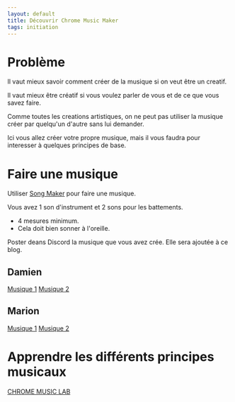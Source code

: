 ```yaml
---
layout: default
title: Découvrir Chrome Music Maker
tags: initiation
---
```

# Problème

Il vaut mieux savoir comment créer de la musique si on veut être un creatif.

Il vaut mieux être créatif si vous voulez parler de vous et de ce que vous savez faire.

Comme toutes les creations artistiques, on ne peut pas utiliser la musique créer par 
quelqu'un d'autre sans lui demander. 

Ici vous allez créer votre propre musique, mais il vous faudra pour interesser à quelques principes de base.

# Faire une musique

Utiliser [Song Maker](https://musiclab.chromeexperiments.com/Song-Maker/) pour faire une musique.

Vous avez 1 son d'instrument et 2 sons pour les battements.
- 4 mesures minimum.
- Cela doit bien sonner à l'oreille.

Poster deans Discord la musique que vous avez crée.
Elle sera ajoutée à ce blog.

## Damien
[Musique 1](https://musiclab.chromeexperiments.com/Song-Maker/song/4779470389510144)
[Musique 2](https://musiclab.chromeexperiments.com/Song-Maker/song/5129708899926016)

## Marion
[Musique 1](https://musiclab.chromeexperiments.com/Song-Maker/song/6562439944994816)
[Musique 2](https://musiclab.chromeexperiments.com/Song-Maker/song/6540333295337472)

# Apprendre les différents principes musicaux 

[CHROME MUSIC LAB](https://musiclab.chromeexperiments.com/)

